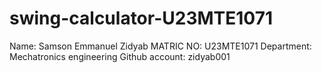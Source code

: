 # swing-calculator-U23MTE1071
Name: Samson Emmanuel Zidyab
MATRIC NO: U23MTE1071
Department: Mechatronics engineering
Github account: zidyab001
